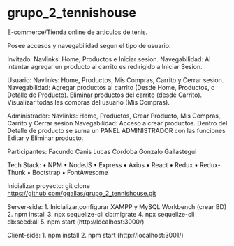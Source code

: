 # grupo_2_tennishouse

E-commerce/Tienda online de articulos de tenis.

Posee accesos y navegabilidad segun el tipo de usuario:

Invitado: 
	Navlinks: Home, Productos e Iniciar sesion.
	Navegabilidad: Al intentar agregar un producto al carrito es redirigido a Iniciar Sesion.
	
Usuario: 
	Navlinks: Home, Productos, Mis Compras, Carrito y Cerrar sesion.
	Navegabilidad: Agregar productos al carrito (Desde Home, Productos, o Detalle de Producto). Eliminar productos del carrito (desde Carrito). Visualizar     todas las compras del usuario (Mis Compras).

Administrador:
	Navlinks: Home, Productos, Crear Producto, Mis Compras, Carrito y Cerrar sesion
	Navegabilidad: Acceso a crear productos. Dentro del Detalle de producto se suma un PANEL ADMINISTRADOR con las funciones Editar y Eliminar producto.

Participantes:
Facundo Canis
Lucas Cordoba
Gonzalo Gallastegui

Tech Stack:
    • NPM
    • NodeJS
    • Express
    • Axios
    • React
    • Redux
    • Redux-Thunk
    • Bootstrap
    • FontAwesome

Inicializar proyecto:
git clone https://github.com/ggallas/grupo_2_tennishouse.git

Server-side:
    1. Inicializar,configurar XAMPP y MySQL Workbench (crear BD)
    2. npm install
    3. npx sequelize-cli db:migrate
    4. npx sequelize-cli db:seed:all
    5. npm start (http://localhost:3000/)
		
Client-side:
    1. npm install
    2. npm start (http://localhost:3001/)





